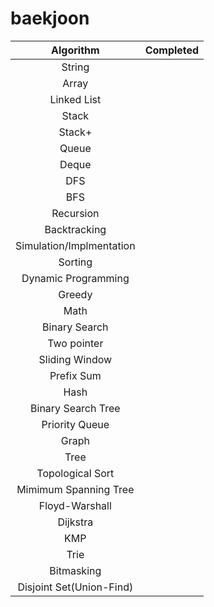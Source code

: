 # baekjoon

|Algorithm|Completed|
|:---:|:---:|
|String||
|Array||
|Linked List||
|Stack||
|Stack+||
|Queue||
|Deque||
|DFS||
|BFS||
|Recursion||
|Backtracking||
|Simulation/Implmentation||
|Sorting||
|Dynamic Programming||
|Greedy||
|Math||
|Binary Search||
|Two pointer||
|Sliding Window||
|Prefix Sum||
|Hash||
|Binary Search Tree||
|Priority Queue||
|Graph||
|Tree||
|Topological Sort||
|Mimimum Spanning Tree||
|Floyd-Warshall||
|Dijkstra||
|KMP||
|Trie||
|Bitmasking||
|Disjoint Set(Union-Find)||
